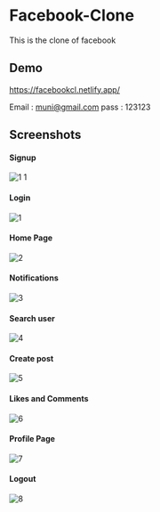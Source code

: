 # Facebook-Clone

This is the clone of facebook 


## Demo

https://facebookcl.netlify.app/ 

Email : muni@gmail.com
pass : 123123

## Screenshots


#### Signup

![1 1](https://user-images.githubusercontent.com/65807044/117573899-2be8ff00-b0f8-11eb-9b10-08f581231718.png)

#### Login

![1](https://user-images.githubusercontent.com/65807044/117573901-2d1a2c00-b0f8-11eb-8eb9-a3bc9347d677.png)

#### Home Page

![2](https://user-images.githubusercontent.com/65807044/117573903-2e4b5900-b0f8-11eb-94e1-fe000a864abf.png)

#### Notifications

![3](https://user-images.githubusercontent.com/65807044/117573904-30adb300-b0f8-11eb-92be-6f8f835ba36e.png)

#### Search user

![4](https://user-images.githubusercontent.com/65807044/117573907-32777680-b0f8-11eb-8c34-bcdc3ff64fa8.png)

#### Create post

![5](https://user-images.githubusercontent.com/65807044/117573908-33100d00-b0f8-11eb-97eb-417cb4f963ec.png)

#### Likes and Comments

![6](https://user-images.githubusercontent.com/65807044/117573911-35726700-b0f8-11eb-922e-f3f651f02bf0.png)

#### Profile Page

![7](https://user-images.githubusercontent.com/65807044/117573912-36a39400-b0f8-11eb-9a5a-a247e1ff1790.png)

#### Logout

![8](https://user-images.githubusercontent.com/65807044/117573915-386d5780-b0f8-11eb-8e13-5442764be9a8.png)








